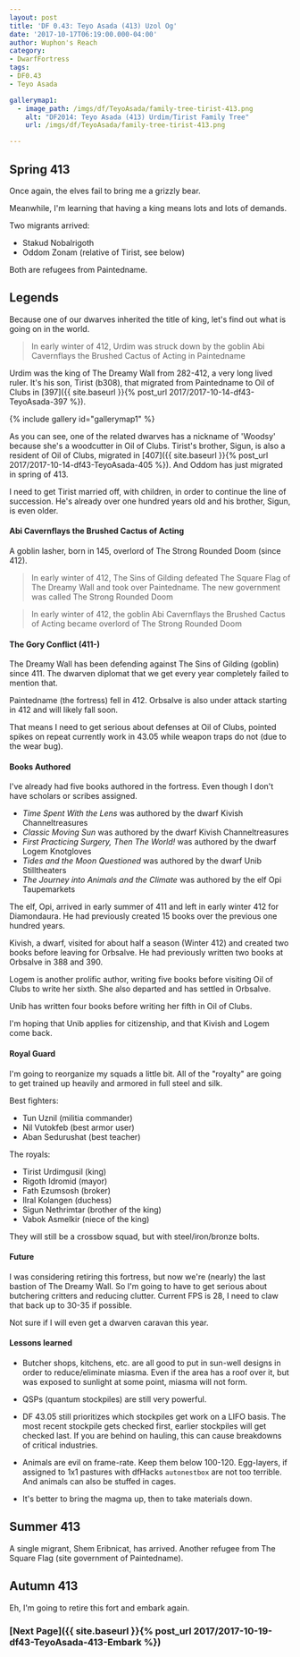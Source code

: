 ```yaml
---
layout: post
title: 'DF 0.43: Teyo Asada (413) Uzol Og'
date: '2017-10-17T06:19:00.000-04:00'
author: Wuphon's Reach
category:
- DwarfFortress
tags:
- DF0.43
- Teyo Asada

gallerymap1:
  - image_path: /imgs/df/TeyoAsada/family-tree-tirist-413.png
    alt: "DF2014: Teyo Asada (413) Urdim/Tirist Family Tree"
    url: /imgs/df/TeyoAsada/family-tree-tirist-413.png

---
```


## Spring 413

Once again, the elves fail to bring me a grizzly bear.

Meanwhile, I'm learning that having a king means lots and lots of demands.

Two migrants arrived:

- Stakud Nobalrigoth
- Oddom Zonam (relative of Tirist, see below)

Both are refugees from Paintedname.

## Legends

Because one of our dwarves inherited the title of king, let's find out what is going on in the world.

> In early winter of 412, Urdim was struck down by the goblin Abi Cavernflays the Brushed Cactus of Acting in Paintedname 

Urdim was the king of The Dreamy Wall from 282-412, a very long lived ruler.  It's his son, Tirist (b308), that migrated from Paintedname to Oil of Clubs in [397]({{ site.baseurl }}{% post_url 2017/2017-10-14-df43-TeyoAsada-397 %}).  

{% include gallery id="gallerymap1" %}

As you can see, one of the related dwarves has a nickname of 'Woodsy' because she's a woodcutter in Oil of Clubs.  Tirist's brother, Sigun, is also a resident of Oil of Clubs, migrated in [407]({{ site.baseurl }}{% post_url 2017/2017-10-14-df43-TeyoAsada-405 %}).  And Oddom has just migrated in spring of 413.

I need to get Tirist married off, with children, in order to continue the line of succession.  He's already over one hundred years old and his brother, Sigun, is even older.  

#### Abi Cavernflays the Brushed Cactus of Acting

A goblin lasher, born in 145, overlord of The Strong Rounded Doom (since 412).

> In early winter of 412, The Sins of Gilding defeated The Square Flag of The Dreamy Wall and took over Paintedname. The new government was called The Strong Rounded Doom

> In early winter of 412, the goblin Abi Cavernflays the Brushed Cactus of Acting became overlord of The Strong Rounded Doom

#### The Gory Conflict (411-)

The Dreamy Wall has been defending against The Sins of Gilding (goblin) since 411.  The dwarven diplomat that we get every year completely failed to mention that.

Paintedname (the fortress) fell in 412.  Orbsalve is also under attack starting in 412 and will likely fall soon.

That means I need to get serious about defenses at Oil of Clubs, pointed spikes on repeat currently work in 43.05 while weapon traps do not (due to the wear bug).

#### Books Authored

I've already had five books authored in the fortress.  Even though I don't have scholars or scribes assigned.

- *Time Spent With the Lens* was authored by the dwarf Kivish Channeltreasures 
- *Classic Moving Sun* was authored by the dwarf Kivish Channeltreasures
- *First Practicing Surgery, Then The World!* was authored by the dwarf Logem Knotgloves
- *Tides and the Moon Questioned* was authored by the dwarf Unib Stilltheaters
- *The Journey into Animals and the Climate* was authored by the elf Opi Taupemarkets

The elf, Opi, arrived in early summer of 411 and left in early winter 412 for Diamondaura.  He had previously created 15 books over the previous one hundred years.

Kivish, a dwarf, visited for about half a season (Winter 412) and created two books before leaving for Orbsalve.  He had previously written two books at Orbsalve in 388 and 390.

Logem is another prolific author, writing five books before visiting Oil of Clubs to write her sixth.  She also departed and has settled in Orbsalve.

Unib has written four books before writing her fifth in Oil of Clubs.

I'm hoping that Unib applies for citizenship, and that Kivish and Logem come back.

#### Royal Guard

I'm going to reorganize my squads a little bit.  All of the "royalty" are going to get trained up heavily and armored in full steel and silk.

Best fighters:

- Tun Uznil (militia commander)
- Nil Vutokfeb (best armor user)
- Aban Sedurushat (best teacher)

The royals:

- Tirist Urdimgusil (king)
- Rigoth Idromid (mayor)
- Fath Ezumsosh (broker)
- Ilral Kolangen (duchess)
- Sigun Nethrimtar (brother of the king)
- Vabok Asmelkir (niece of the king)

They will still be a crossbow squad, but with steel/iron/bronze bolts.

#### Future

I was considering retiring this fortress, but now we're (nearly) the last bastion of The Dreamy Wall.  So I'm going to have to get serious about butchering critters and reducing clutter.  Current FPS is 28, I need to claw that back up to 30-35 if possible.

Not sure if I will even get a dwarven caravan this year.

#### Lessons learned

- Butcher shops, kitchens, etc. are all good to put in sun-well designs in order to reduce/eliminate miasma.  Even if the area has a roof over it, but was exposed to sunlight at some point, miasma will not form.

- QSPs (quantum stockpiles) are still very powerful.

- DF 43.05 still prioritizes which stockpiles get work on a LIFO basis.  The most recent stockpile gets checked first, earlier stockpiles will get checked last.  If you are behind on hauling, this can cause breakdowns of critical industries.

- Animals are evil on frame-rate.  Keep them below 100-120.  Egg-layers, if assigned to 1x1 pastures with dfHacks `autonestbox` are not too terrible.  And animals can also be stuffed in cages.

- It's better to bring the magma up, then to take materials down.

## Summer 413

A single migrant, Shem Eribnicat, has arrived.  Another refugee from The Square Flag (site government of Paintedname).

## Autumn 413

Eh, I'm going to retire this fort and embark again.

### [Next Page]({{ site.baseurl }}{% post_url 2017/2017-10-19-df43-TeyoAsada-413-Embark %})
